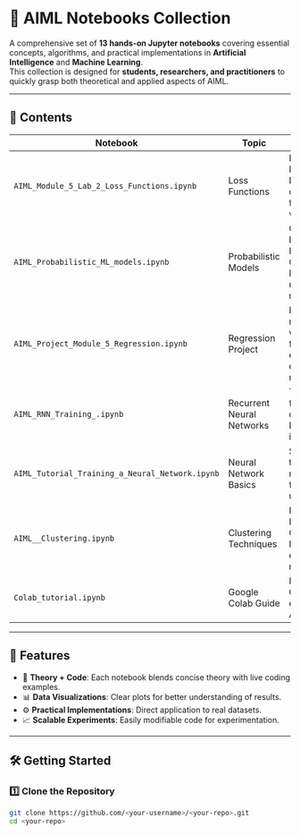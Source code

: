 # 🧠 AIML Notebooks Collection  

A comprehensive set of **13 hands-on Jupyter notebooks** covering essential concepts, algorithms, and practical implementations in **Artificial Intelligence** and **Machine Learning**.  
This collection is designed for **students, researchers, and practitioners** to quickly grasp both theoretical and applied aspects of AIML.

---

## 📂 Contents  

| Notebook | Topic | Key Highlights |
|----------|-------|----------------|
| `AIML_Module_5_Lab_2_Loss_Functions.ipynb` | Loss Functions | Explores MSE, MAE, Cross-Entropy, and custom loss functions with visualizations. |
| `AIML_Probabilistic_ML_models.ipynb` | Probabilistic Models | Covers Naive Bayes, Bayesian Networks, Gaussian Mixtures, and uncertainty modeling. |
| `AIML_Project_Module_5_Regression.ipynb` | Regression Project | End-to-end regression workflow, feature engineering, and evaluation metrics. |
| `AIML_RNN_Training_.ipynb` | Recurrent Neural Networks | Training RNNs for sequential data, including LSTM & GRU implementations. |
| `AIML_Tutorial_Training_a_Neural_Network.ipynb` | Neural Network Basics | Step-by-step training of a neural network from scratch using PyTorch. |
| `AIML__Clustering.ipynb` | Clustering Techniques | K-Means, Hierarchical Clustering, DBSCAN, and evaluation metrics. |
| `Colab_tutorial.ipynb` | Google Colab Guide | How to use Google Colab effectively for AIML projects. |

---

## 🚀 Features  

- 📜 **Theory + Code**: Each notebook blends concise theory with live coding examples.  
- 📊 **Data Visualizations**: Clear plots for better understanding of results.  
- ⚙ **Practical Implementations**: Direct application to real datasets.  
- 📈 **Scalable Experiments**: Easily modifiable code for experimentation.  

---

## 🛠 Getting Started  

### 1️⃣ Clone the Repository  
```bash
git clone https://github.com/<your-username>/<your-repo>.git
cd <your-repo>

